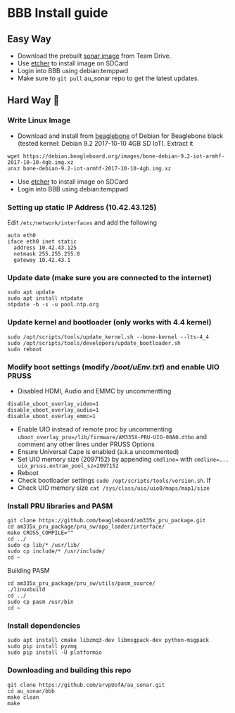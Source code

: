 # BBB Install guide

## Easy Way
* Download the prebuilt [sonar image](https://drive.google.com/a/ualberta.ca/file/d/1wReoiDjcon2ny3Dl7qBWqaYGj9TlAKMU/view?usp=sharing) from Team Drive. 
* Use [etcher](http://etcher.io/) to install image on SDCard
* Login into BBB using debian:temppwd
* Make sure to `git pull` au_sonar repo to get the latest updates. 

## Hard Way 👷
### Write Linux Image 
* Download and install from [beaglebone](https://beagleboard.org/latest-images) of Debian for Beaglebone black (tested kernel: Debian 9.2 2017-10-10 4GB SD IoT). Extract it
```
wget https://debian.beagleboard.org/images/bone-debian-9.2-iot-armhf-2017-10-10-4gb.img.xz
unxz bone-debian-9.2-iot-armhf-2017-10-10-4gb.img.xz
```
* Use [etcher](http://etcher.io/) to install image on SDCard
* Login into BBB using debian:temppwd

### Setting up static IP Address (10.42.43.125)
Edit `/etc/network/interfaces` and add the following 
```
auto eth0
iface eth0 inet static
  address 10.42.43.125
  netmask 255.255.255.0
  gateway 10.42.43.1
```

### Update date (make sure you are connected to the internet)
```
sudo apt update
sudo apt install ntpdate
ntpdate -b -s -u pool.ntp.org
```

### Update kernel and bootloader (only works with 4.4 kernel)
```
sudo /opt/scripts/tools/update_kernel.sh --bone-kernel --lts-4_4
sudo /opt/scripts/tools/developers/update_bootloader.sh
sudo reboot
```

### Modify boot settings (modify _/boot/uEnv.txt_) and enable UIO PRUSS
* Disabled HDMI, Audio and EMMC by uncommentting
```
disable_uboot_overlay_video=1
disable_uboot_overlay_audio=1
disable_uboot_overlay_emmc=1
```
* Enable UIO instead of remote proc by uncommenting `uboot_overlay_pru=/lib/firmware/AM335X-PRU-UIO-00A0.dtbo` and comment any other lines under PRUSS Options
* Ensure Universal Cape is enabled (a.k.a uncommented)	
* Set UIO memory size (2097152) by appending `cmdline=` with `cmdline=... uio_pruss.extram_pool_sz=2097152`
* Reboot
* Check bootloader settings `sudo /opt/scripts/tools/version.sh`. If 
* Check UIO memory size `cat /sys/class/uio/uio0/maps/map1/size`

### Install PRU libraries and PASM
```
git clone https://github.com/beagleboard/am335x_pru_package.git
cd am335x_pru_package/pru_sw/app_loader/interface/
make CROSS_COMPILE=""
cd ../
sudo cp lib/* /usr/lib/
sudo cp include/* /usr/include/
cd ~
```
Building PASM
```
cd am335x_pru_package/pru_sw/utils/pasm_source/
./linuxbuild
cd ../
sudo cp pasm /usr/bin
cd ~
```

### Install dependencies
```
sudo apt install cmake libzmq3-dev libmsgpack-dev python-msgpack
sudo pip install pyzmq
sudo pip install -U platformio
```

### Downloading and building this repo
```
git clone https://github.com/arvpUofA/au_sonar.git
cd au_sonar/bbb
make clean
make
```
